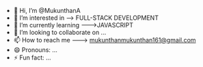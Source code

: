 - 👋 Hi, I’m @MukunthanA
- 👀 I’m interested in --> FULL-STACK DEVELOPMENT 
- 🌱 I’m currently learning --->JAVASCRIPT
- 💞️ I’m looking to collaborate on ...
- 📫 How to reach me ---> mukunthanmukunthan161@gmail.com
- 😄 Pronouns: ...
- ⚡ Fun fact: ...

<!---
MukunthanA/MukunthanA is a ✨ special ✨ repository because its `README.md` (this file) appears on your GitHub profile.
You can click the Preview link to take a look at your changes.
--->
